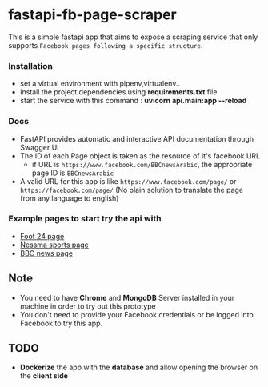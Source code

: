 # fastapi-fb-page-scraper
This is a simple fastapi app that aims to expose a scraping service that only supports `Facebook pages following a specific structure`.

### Installation
* set a virtual environment with pipenv,virtualenv..
* install the project dependencies using **requirements.txt** file
* start the service with this command : **uvicorn api.main:app --reload**

### Docs
* FastAPI provides automatic and interactive API documentation through Swagger UI
* The ID of each Page object is taken as the resource of it's facebook URL
  * if URL is `https://www.facebook.com/BBCnewsArabic`, the appropriate page ID is `BBCnewsArabic`
* A valid URL for this app is like `https://www.facebook.com/page/` or `https://facebook.com/page/` (No plain solution to translate the page from any language to english)

### Example pages to start try the api with
* [Foot 24 page](https://facebook.com/www.foot24.tn/)
* [Nessma sports page](https://www.facebook.com/sportnessma/)
* [BBC news page](https://www.facebook.com/BBCnewsArabic)
## Note
* You need to have **Chrome** and **MongoDB** Server installed in your machine in order to try out this prototype
* You don't need to provide your Facebook credentials or be logged into Facebook to try this app.
## TODO
* **Dockerize** the app with the **database** and allow opening the browser on the **client side**
